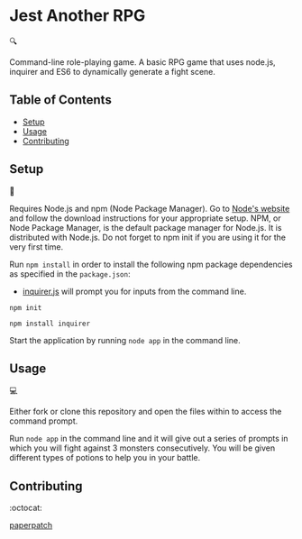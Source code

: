 # Jest Another RPG

:mag:

Command-line role-playing game. A basic RPG game that uses node.js, inquirer and ES6 to dynamically generate a fight scene.

## Table of Contents

* [Setup](#setup)
* [Usage](#usage)
* [Contributing](#contributing)

## Setup
:floppy_disk:

Requires Node.js and npm (Node Package Manager). Go to [Node's website](https://nodejs.org/en/) and follow the download instructions for your appropriate setup. NPM, or Node Package Manager, is the default package manager for Node.js. It is distributed with Node.js. Do not forget to npm init if you are using it for the very first time.

Run `npm install` in order to install the following npm package dependencies as specified in the `package.json`:
- [inquirer.js](https://www.npmjs.com/package/inquirer) will prompt you for inputs from the command line.

`npm init`

`npm install inquirer`

Start the application by running `node app` in the command line.

## Usage

:computer:

Either fork or clone this repository and open the files within to access the command prompt.

Run `node app` in the command line and it will give out a series of prompts in which you will fight against 3 monsters consecutively. You will be given different types of potions to help you in your battle.

## Contributing

:octocat:

[paperpatch](https://github.com/paperpatch)